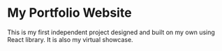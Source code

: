 # My Portfolio Website

This is my first independent project designed and built on my own using React library. It is also my virtual showcase.
